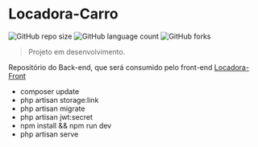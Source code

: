 # Locadora-Carro



![GitHub repo size](https://img.shields.io/github/repo-size/iuricode/README-template?style=for-the-badge)
![GitHub language count](https://img.shields.io/github/languages/count/iuricode/README-template?style=for-the-badge)
![GitHub forks](https://img.shields.io/github/forks/iuricode/README-template?style=for-the-badge)

> Projeto em desenvolvimento.

Repositório do Back-end, que será consumido pelo front-end [Locadora-Front](https://github.com/CLucasrodrigues22/locadora-front)

- composer update
- php artisan storage:link
- php artisan migrate
- php artisan jwt:secret
- npm install && npm run dev
- php artisan serve